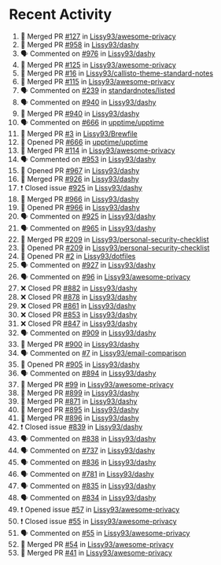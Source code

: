 # Recent Activity

<!--START_SECTION:activity-->
1. 🎉 Merged PR [#127](https://github.com/Lissy93/awesome-privacy/pull/127) in [Lissy93/awesome-privacy](https://github.com/Lissy93/awesome-privacy)
2. 🎉 Merged PR [#958](https://github.com/Lissy93/dashy/pull/958) in [Lissy93/dashy](https://github.com/Lissy93/dashy)
3. 🗣 Commented on [#976](https://github.com/Lissy93/dashy/issues/976) in [Lissy93/dashy](https://github.com/Lissy93/dashy)
4. 🎉 Merged PR [#125](https://github.com/Lissy93/awesome-privacy/pull/125) in [Lissy93/awesome-privacy](https://github.com/Lissy93/awesome-privacy)
5. 🎉 Merged PR [#16](https://github.com/Lissy93/callisto-theme-standard-notes/pull/16) in [Lissy93/callisto-theme-standard-notes](https://github.com/Lissy93/callisto-theme-standard-notes)
6. 🎉 Merged PR [#115](https://github.com/Lissy93/awesome-privacy/pull/115) in [Lissy93/awesome-privacy](https://github.com/Lissy93/awesome-privacy)
7. 🗣 Commented on [#239](https://github.com/standardnotes/listed/issues/239) in [standardnotes/listed](https://github.com/standardnotes/listed)
8. 🗣 Commented on [#940](https://github.com/Lissy93/dashy/issues/940) in [Lissy93/dashy](https://github.com/Lissy93/dashy)
9. 🎉 Merged PR [#940](https://github.com/Lissy93/dashy/pull/940) in [Lissy93/dashy](https://github.com/Lissy93/dashy)
10. 🗣 Commented on [#666](https://github.com/upptime/upptime/issues/666) in [upptime/upptime](https://github.com/upptime/upptime)
11. 🎉 Merged PR [#3](https://github.com/Lissy93/Brewfile/pull/3) in [Lissy93/Brewfile](https://github.com/Lissy93/Brewfile)
12. 💪 Opened PR [#666](https://github.com/upptime/upptime/pull/666) in [upptime/upptime](https://github.com/upptime/upptime)
13. 🎉 Merged PR [#114](https://github.com/Lissy93/awesome-privacy/pull/114) in [Lissy93/awesome-privacy](https://github.com/Lissy93/awesome-privacy)
14. 🗣 Commented on [#953](https://github.com/Lissy93/dashy/issues/953) in [Lissy93/dashy](https://github.com/Lissy93/dashy)
15. 💪 Opened PR [#967](https://github.com/Lissy93/dashy/pull/967) in [Lissy93/dashy](https://github.com/Lissy93/dashy)
16. 🎉 Merged PR [#926](https://github.com/Lissy93/dashy/pull/926) in [Lissy93/dashy](https://github.com/Lissy93/dashy)
17. ❗️ Closed issue [#925](https://github.com/Lissy93/dashy/issues/925) in [Lissy93/dashy](https://github.com/Lissy93/dashy)
18. 🎉 Merged PR [#966](https://github.com/Lissy93/dashy/pull/966) in [Lissy93/dashy](https://github.com/Lissy93/dashy)
19. 💪 Opened PR [#966](https://github.com/Lissy93/dashy/pull/966) in [Lissy93/dashy](https://github.com/Lissy93/dashy)
20. 🗣 Commented on [#925](https://github.com/Lissy93/dashy/issues/925) in [Lissy93/dashy](https://github.com/Lissy93/dashy)
21. 🗣 Commented on [#965](https://github.com/Lissy93/dashy/issues/965) in [Lissy93/dashy](https://github.com/Lissy93/dashy)
22. 🎉 Merged PR [#209](https://github.com/Lissy93/personal-security-checklist/pull/209) in [Lissy93/personal-security-checklist](https://github.com/Lissy93/personal-security-checklist)
23. 💪 Opened PR [#209](https://github.com/Lissy93/personal-security-checklist/pull/209) in [Lissy93/personal-security-checklist](https://github.com/Lissy93/personal-security-checklist)
24. 💪 Opened PR [#2](https://github.com/Lissy93/dotfiles/pull/2) in [Lissy93/dotfiles](https://github.com/Lissy93/dotfiles)
25. 🗣 Commented on [#927](https://github.com/Lissy93/dashy/issues/927) in [Lissy93/dashy](https://github.com/Lissy93/dashy)
26. 🗣 Commented on [#96](https://github.com/Lissy93/awesome-privacy/issues/96) in [Lissy93/awesome-privacy](https://github.com/Lissy93/awesome-privacy)
27. ❌ Closed PR [#882](https://github.com/Lissy93/dashy/pull/882) in [Lissy93/dashy](https://github.com/Lissy93/dashy)
28. ❌ Closed PR [#878](https://github.com/Lissy93/dashy/pull/878) in [Lissy93/dashy](https://github.com/Lissy93/dashy)
29. ❌ Closed PR [#861](https://github.com/Lissy93/dashy/pull/861) in [Lissy93/dashy](https://github.com/Lissy93/dashy)
30. ❌ Closed PR [#853](https://github.com/Lissy93/dashy/pull/853) in [Lissy93/dashy](https://github.com/Lissy93/dashy)
31. ❌ Closed PR [#847](https://github.com/Lissy93/dashy/pull/847) in [Lissy93/dashy](https://github.com/Lissy93/dashy)
32. 🗣 Commented on [#909](https://github.com/Lissy93/dashy/issues/909) in [Lissy93/dashy](https://github.com/Lissy93/dashy)
33. 🎉 Merged PR [#900](https://github.com/Lissy93/dashy/pull/900) in [Lissy93/dashy](https://github.com/Lissy93/dashy)
34. 🗣 Commented on [#7](https://github.com/Lissy93/email-comparison/issues/7) in [Lissy93/email-comparison](https://github.com/Lissy93/email-comparison)
35. 💪 Opened PR [#905](https://github.com/Lissy93/dashy/pull/905) in [Lissy93/dashy](https://github.com/Lissy93/dashy)
36. 🗣 Commented on [#894](https://github.com/Lissy93/dashy/issues/894) in [Lissy93/dashy](https://github.com/Lissy93/dashy)
37. 🎉 Merged PR [#99](https://github.com/Lissy93/awesome-privacy/pull/99) in [Lissy93/awesome-privacy](https://github.com/Lissy93/awesome-privacy)
38. 🎉 Merged PR [#899](https://github.com/Lissy93/dashy/pull/899) in [Lissy93/dashy](https://github.com/Lissy93/dashy)
39. 🎉 Merged PR [#871](https://github.com/Lissy93/dashy/pull/871) in [Lissy93/dashy](https://github.com/Lissy93/dashy)
40. 🎉 Merged PR [#895](https://github.com/Lissy93/dashy/pull/895) in [Lissy93/dashy](https://github.com/Lissy93/dashy)
41. 🎉 Merged PR [#896](https://github.com/Lissy93/dashy/pull/896) in [Lissy93/dashy](https://github.com/Lissy93/dashy)
42. ❗️ Closed issue [#839](https://github.com/Lissy93/dashy/issues/839) in [Lissy93/dashy](https://github.com/Lissy93/dashy)
43. 🗣 Commented on [#838](https://github.com/Lissy93/dashy/issues/838) in [Lissy93/dashy](https://github.com/Lissy93/dashy)
44. 🗣 Commented on [#737](https://github.com/Lissy93/dashy/issues/737) in [Lissy93/dashy](https://github.com/Lissy93/dashy)
45. 🗣 Commented on [#836](https://github.com/Lissy93/dashy/issues/836) in [Lissy93/dashy](https://github.com/Lissy93/dashy)
46. 🗣 Commented on [#781](https://github.com/Lissy93/dashy/issues/781) in [Lissy93/dashy](https://github.com/Lissy93/dashy)
47. 🗣 Commented on [#835](https://github.com/Lissy93/dashy/issues/835) in [Lissy93/dashy](https://github.com/Lissy93/dashy)
48. 🗣 Commented on [#834](https://github.com/Lissy93/dashy/issues/834) in [Lissy93/dashy](https://github.com/Lissy93/dashy)
49. ❗️ Opened issue [#57](https://github.com/Lissy93/awesome-privacy/issues/57) in [Lissy93/awesome-privacy](https://github.com/Lissy93/awesome-privacy)
50. ❗️ Closed issue [#55](https://github.com/Lissy93/awesome-privacy/issues/55) in [Lissy93/awesome-privacy](https://github.com/Lissy93/awesome-privacy)
51. 🗣 Commented on [#55](https://github.com/Lissy93/awesome-privacy/issues/55) in [Lissy93/awesome-privacy](https://github.com/Lissy93/awesome-privacy)
52. 🎉 Merged PR [#54](https://github.com/Lissy93/awesome-privacy/pull/54) in [Lissy93/awesome-privacy](https://github.com/Lissy93/awesome-privacy)
53. 🎉 Merged PR [#41](https://github.com/Lissy93/awesome-privacy/pull/41) in [Lissy93/awesome-privacy](https://github.com/Lissy93/awesome-privacy)
<!--END_SECTION:activity-->
